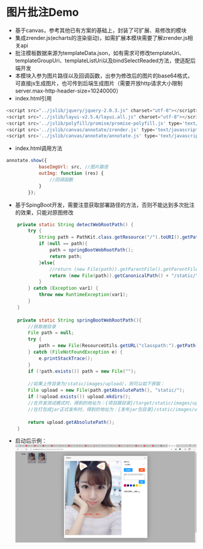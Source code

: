 # 图片批注Demo
- 基于canvas，参考其他已有方案的基础上，封装了可扩展、易修改的模块
- 集成zrender.js(echarts的渲染驱动)，如需扩展本模块需要了解zrender.js相关api
- 批注模板数据来源为templateData.json，如有需求可修改templateUri、templateGroupUri、templateListUri以及bindSelectReaded方法，使适配后端开发
- 本模块入参为图片路径以及回调函数，出参为修改后的图片的base64格式，可直接js生成图片，也可传到后端生成图片（需要开放http请求大小限制server.max-http-header-size=10240000）
- index.html引用
```js
<script src="../jslib/jquery/jquery-2.0.3.js" charset="utf-8"></script>
<script src="../jslib/layui-v2.5.4/layui.all.js" charset="utf-8"></script>
<script src='../jslib/polyfill/promise/promise-polyfill.js' type='text/javascript' charset='utf-8'></script>
<script src='../jslib/canvas/annotate/zrender.js' type='text/javascript' charset='utf-8'></script>
<script src='../jslib/canvas/annotate/annotate.js' type='text/javascript' charset='utf-8'></script>
```
- index.html调用方法
```js
annotate.show({
            baseImgUrl: src, //图片路径
            outImg: function (res) {
                //回调函数
            }
        });
```
- 基于SpingBoot开发，需要注意获取部署路径的方法，否则不能达到多次批注的效果，只能对原图修改
```java
    private static String detectWebRootPath() {
        try {
            String path = PathKit.class.getResource("/").toURI().getPath();
            if (null == path){
                path = springBootWebRootPath();
                return path;
            }else{
                //return (new File(path)).getParentFile().getParentFile().getCanonicalPath();
                return (new File(path)).getCanonicalPath() + "/static/";
            }
        } catch (Exception var1) {
            throw new RuntimeException(var1);
        }
    }

    private static String springBootWebRootPath(){
        //获取根目录
        File path = null;
        try {
            path = new File(ResourceUtils.getURL("classpath:").getPath());
        } catch (FileNotFoundException e) {
            e.printStackTrace();
        }
        if (!path.exists()) path = new File("");

        //如果上传目录为/static/images/upload/，则可以如下获取：
        File upload = new File(path.getAbsolutePath(), "static/");
        if (!upload.exists()) upload.mkdirs();
        //在开发测试模式时，得到的地址为：{项目跟目录}/target/static/images/upload/
        //在打包成jar正式发布时，得到的地址为：{发布jar包目录}/static/images/upload/

        return upload.getAbsolutePath();
    }
```
- 启动后示例：
![启动后示例](1.png "启动后示例")
